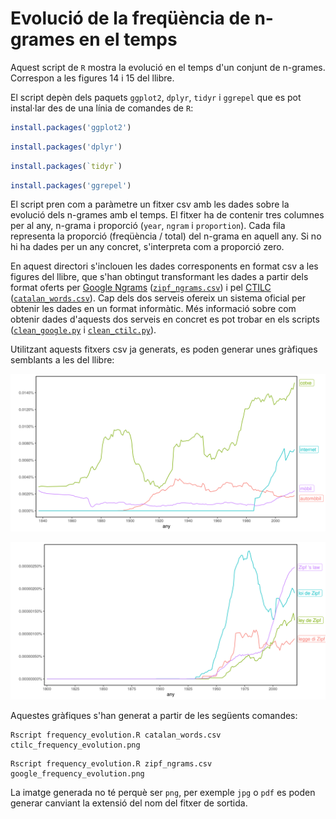 # Evolució de la freqüència de n-grames en el temps

Aquest script de `R` mostra la evolució en el temps d'un conjunt de
n-grames. Correspon a les figures 14 i 15 del llibre.

El script depèn dels paquets `ggplot2`, `dplyr`, `tidyr` i `ggrepel` que es pot
instal·lar des de una línia de comandes de `R`:

``` r
install.packages('ggplot2')
```

``` r
install.packages('dplyr')
```

``` r
install.packages(`tidyr`)
```

``` r
install.packages('ggrepel')
```

El script pren com a paràmetre un fitxer csv amb les dades sobre la evolució
dels n-grames amb el temps. El fitxer ha de contenir tres columnes per al any,
n-grama i proporció (`year`, `ngram` i `proportion`). Cada fila representa la
proporció (freqüència / total) del n-grama en aquell any. Si no hi ha dades per
un any concret, s'interpreta com a proporció zero.

En aquest directori s'inclouen les dades corresponents en format csv a les
figures del llibre, que s'han obtingut transformant les dades a partir dels
format oferts per [Google Ngrams](https://books.google.com/ngrams/)
([`zipf_ngrams.csv`](zipf_ngrams.csv)) i pel [CTILC](https://ctilc.iec.cat)
([`catalan_words.csv`](catalan_words.csv)). Cap dels dos serveis ofereix un
sistema oficial per obtenir les dades en un format informàtic. Més informació
sobre com obtenir dades d'aquests dos serveis en concret es pot trobar en els
scripts ([`clean_google.py`](clean_google.py) i
[`clean_ctilc.py`](clean_ctilc.py)).

Utilitzant aquests fitxers csv ja generats, es poden generar unes gràfiques
semblants a les del llibre:

![Evolució de la freqüència de paraules catalanes](ctilc_frequency_evolution.png)

![Evolució de la freqüència de Llei de Zipf en diversos idiomes](google_frequency_evolution.png)

Aquestes gràfiques s'han generat a partir de les següents comandes:

```
Rscript frequency_evolution.R catalan_words.csv ctilc_frequency_evolution.png
```

```
Rscript frequency_evolution.R zipf_ngrams.csv google_frequency_evolution.png
```

La imatge generada no té perquè ser `png`, per exemple `jpg` o `pdf` es poden
generar canviant la extensió del nom del fitxer de sortida.
